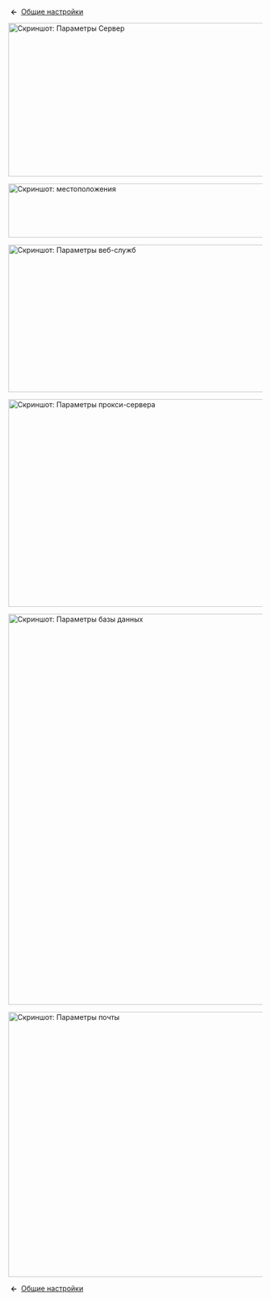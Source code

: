 <!-- Filename: Help4.x:Site_Global_Configuration_Server / Display title: Общие настройки: Сервер -->

 **←**  [Общие
настройки](https://docs.joomla.org/Help4.x:Site_Global_Configuration/ru#server "Help4.x:Site Global Configuration/ru")

<img
src="https://docs.joomla.org/images/thumb/a/a2/Help-4x-Global-Configuration-server-subscreen-ru.png/800px-Help-4x-Global-Configuration-server-subscreen-ru.png"
decoding="async"
srcset="https://docs.joomla.org/images/thumb/a/a2/Help-4x-Global-Configuration-server-subscreen-ru.png/1200px-Help-4x-Global-Configuration-server-subscreen-ru.png 1.5x, https://docs.joomla.org/images/thumb/a/a2/Help-4x-Global-Configuration-server-subscreen-ru.png/1600px-Help-4x-Global-Configuration-server-subscreen-ru.png 2x"
data-file-width="1858" data-file-height="706" width="800" height="304"
alt="Скриншот: Параметры Сервер" />

<img
src="https://docs.joomla.org/images/thumb/a/a4/Help-4x-Global-Configuration-server-location-subscreen-ru.png/800px-Help-4x-Global-Configuration-server-location-subscreen-ru.png"
decoding="async"
srcset="https://docs.joomla.org/images/thumb/a/a4/Help-4x-Global-Configuration-server-location-subscreen-ru.png/1200px-Help-4x-Global-Configuration-server-location-subscreen-ru.png 1.5x, https://docs.joomla.org/images/thumb/a/a4/Help-4x-Global-Configuration-server-location-subscreen-ru.png/1600px-Help-4x-Global-Configuration-server-location-subscreen-ru.png 2x"
data-file-width="1858" data-file-height="248" width="800" height="107"
alt="Скриншот: местоположения" />

<img
src="https://docs.joomla.org/images/thumb/8/84/Help-4x-Global-Configuration-server-webservices-subscreen-ru.png/800px-Help-4x-Global-Configuration-server-webservices-subscreen-ru.png"
decoding="async"
srcset="https://docs.joomla.org/images/thumb/8/84/Help-4x-Global-Configuration-server-webservices-subscreen-ru.png/1200px-Help-4x-Global-Configuration-server-webservices-subscreen-ru.png 1.5x, https://docs.joomla.org/images/thumb/8/84/Help-4x-Global-Configuration-server-webservices-subscreen-ru.png/1600px-Help-4x-Global-Configuration-server-webservices-subscreen-ru.png 2x"
data-file-width="1858" data-file-height="679" width="800" height="292"
alt="Скриншот: Параметры веб-служб" />

<img
src="https://docs.joomla.org/images/thumb/9/9f/Help-4x-Global-Configuration-server-proxy-subscreen-ru.png/800px-Help-4x-Global-Configuration-server-proxy-subscreen-ru.png"
decoding="async"
srcset="https://docs.joomla.org/images/thumb/9/9f/Help-4x-Global-Configuration-server-proxy-subscreen-ru.png/1200px-Help-4x-Global-Configuration-server-proxy-subscreen-ru.png 1.5x, https://docs.joomla.org/images/thumb/9/9f/Help-4x-Global-Configuration-server-proxy-subscreen-ru.png/1600px-Help-4x-Global-Configuration-server-proxy-subscreen-ru.png 2x"
data-file-width="1858" data-file-height="955" width="800" height="411"
alt="Скриншот: Параметры прокси-сервера" />

<img
src="https://docs.joomla.org/images/thumb/2/2f/Help-4x-Global-Configuration-server-database-subscreen-ru.png/800px-Help-4x-Global-Configuration-server-database-subscreen-ru.png"
decoding="async"
srcset="https://docs.joomla.org/images/thumb/2/2f/Help-4x-Global-Configuration-server-database-subscreen-ru.png/1200px-Help-4x-Global-Configuration-server-database-subscreen-ru.png 1.5x, https://docs.joomla.org/images/thumb/2/2f/Help-4x-Global-Configuration-server-database-subscreen-ru.png/1600px-Help-4x-Global-Configuration-server-database-subscreen-ru.png 2x"
data-file-width="1861" data-file-height="1800" width="800" height="774"
alt="Скриншот: Параметры базы данных" />

<img
src="https://docs.joomla.org/images/thumb/6/69/Help-4x-Global-Configuration-server-mail-subscreen-ru.png/800px-Help-4x-Global-Configuration-server-mail-subscreen-ru.png"
decoding="async"
srcset="https://docs.joomla.org/images/thumb/6/69/Help-4x-Global-Configuration-server-mail-subscreen-ru.png/1200px-Help-4x-Global-Configuration-server-mail-subscreen-ru.png 1.5x, https://docs.joomla.org/images/thumb/6/69/Help-4x-Global-Configuration-server-mail-subscreen-ru.png/1600px-Help-4x-Global-Configuration-server-mail-subscreen-ru.png 2x"
data-file-width="1859" data-file-height="1220" width="800" height="525"
alt="Скриншот: Параметры почты" />

 **←**  [Общие
настройки](https://docs.joomla.org/Help4.x:Site_Global_Configuration/ru#server "Help4.x:Site Global Configuration/ru")
